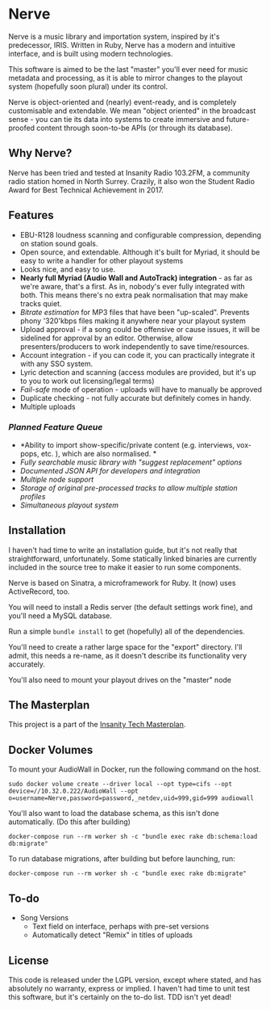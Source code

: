 # Nerve

Nerve is a music library and importation system, inspired by it's predecessor, IRIS. Written in Ruby, Nerve has a modern and intuitive interface, and is built using modern technologies.

This software is aimed to be the last "master" you'll ever need for music metadata and processing, as it is able to mirror changes to the playout system (hopefully soon plural) under its control.  

Nerve is object-oriented and (nearly) event-ready, and is completely customisable and extendable. We mean "object oriented" in the broadcast sense - you can tie its data into systems to create immersive and future-proofed content through soon-to-be APIs (or through its database).

## Why Nerve?

Nerve has been tried and tested at Insanity Radio 103.2FM, a community radio station homed in North Surrey. Crazily, it also won the Student Radio Award for Best Technical Achievement in 2017.

## Features

* EBU-R128 loudness scanning and configurable compression, depending on station sound goals. 
* Open source, and extendable. Although it's built for Myriad, it should be easy to write a handler for other playout systems
* Looks nice, and easy to use. 
* **Nearly full Myriad (Audio Wall and AutoTrack) integration** - as far as we're aware, that's a first. As in, nobody's ever fully integrated with both. This means there's no extra peak normalisation that may make tracks quiet. 
* *Bitrate estimation* for MP3 files that have been "up-scaled". Prevents phony '320'kbps files making it anywhere near your playout system
* Upload approval - if a song could be offensive or cause issues, it will be sidelined for approval by an editor. Otherwise, allow presenters/producers to work independently to save time/resources. 
* Account integration - if you can code it, you can practically integrate it with any SSO system.
* Lyric detection and scanning (access modules are provided, but it's up to you to work out licensing/legal terms)
* *Fail-safe* mode of operation - uploads will have to manually be approved
* Duplicate checking - not fully accurate but definitely comes in handy. 
* Multiple uploads

### *Planned Feature Queue*

* *Ability to import show-specific/private content (e.g. interviews, vox-pops, etc. ), which are also normalised. *
* *Fully searchable music library with "suggest replacement" options*
* *Documented JSON API for developers and integration*
* *Multiple node support*
* *Storage of original pre-processed tracks to allow multiple station profiles*
* *Simultaneous playout system*



## Installation

I haven't had time to write an installation guide, but it's not really that straightforward, unfortunately. Some statically linked binaries are currently included in the source tree to make it easier to run some components. 

Nerve is based on Sinatra, a microframework for Ruby. It (now) uses ActiveRecord, too.

You will need to install a Redis server (the default settings work fine), and you'll need a MySQL database. 

Run a simple `bundle install` to get (hopefully) all of the dependencies. 

You'll need to create a rather large space for the "export" directory. I'll admit, this needs a re-name, as it doesn't describe its functionality very accurately. 

You'll also need to mount your playout drives on the "master" node


## The Masterplan

This project is a part of the [Insanity Tech Masterplan](https://wiki.insanityradio.com/wiki/Technical_Masterplan). 


## Docker Volumes

To mount your AudioWall in Docker, run the following command on the host. 

	sudo docker volume create --driver local --opt type=cifs --opt device=//10.32.0.222/AudioWall --opt o=username=Nerve,password=password,_netdev,uid=999,gid=999 audiowall

You'll also want to load the database schema, as this isn't done automatically. (Do this after building)

	docker-compose run --rm worker sh -c "bundle exec rake db:schema:load db:migrate"

To run database migrations, after building but before launching, run:

	docker-compose run --rm worker sh -c "bundle exec rake db:migrate"


## To-do

- Song Versions
	- Text field on interface, perhaps with pre-set versions
	- Automatically detect "Remix" in titles of uploads

## License

This code is released under the LGPL version, except where stated, and has absolutely no warranty, express or implied. I haven't had time to unit test this software, but it's certainly on the to-do list. TDD isn't yet dead!

